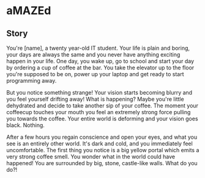 # aMAZEd

Story
-----------
You're [name], a twenty year-old IT student. Your life is plain and boring, your days are always the same and you never have anything exciting happen in your life.
One day, you wake up, go to school and start your day by ordering a cup of coffee at the bar. You take the elevator up to the floor you're supposed to be on, power up your laptop and get ready to start programming away.

But you notice something strange! Your vision starts becoming blurry and you feel yourself drifting away! What is happening? Maybe you're little dehydrated and decide to take another sip of your coffee.
The moment your coffeecup touches your mouth you feel an extremely strong force pulling you towards the coffee. Your entire world is deforming and your vision goes black. Nothing.

After a few hours you regain conscience and open your eyes, and what you see is an entirely other world. It's dark and cold, and you immediately feel uncomfortable.
The first thing you notice is a big yellow portal which emits a very strong coffee smell. You wonder what in the world could have happened! You are surrounded by big, stone, castle-like walls. 
What do you do?!
